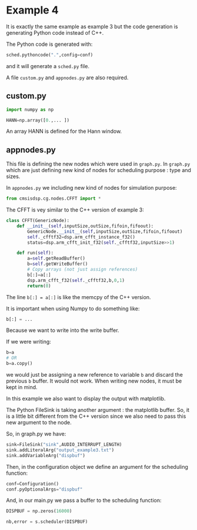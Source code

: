 # Example 4

It is exactly the same example as example 3 but the code generation is generating Python code instead of C++.

The Python code is generated with:

```python
sched.pythoncode(".",config=conf)
```

and it will generate a `sched.py` file.

A file `custom.py` and `appnodes.py` are also required.

## custom.py

```python
import numpy as np 

HANN=np.array([0.,... ])

```

An array HANN is defined for the Hann window.

## appnodes.py

This file is defining the new nodes which were used in `graph.py`. In `graph.py` which are just defining new kind of nodes for scheduling purpose : type and sizes.

In `appnodes.py` we including new kind of nodes for simulation purpose:

```python
from cmsisdsp.cg.nodes.CFFT import *
```



The CFFT is vey similar to the C++ version of example 3:

```python
class CFFT(GenericNode):
    def __init__(self,inputSize,outSize,fifoin,fifoout):
        GenericNode.__init__(self,inputSize,outSize,fifoin,fifoout)
        self._cfftf32=dsp.arm_cfft_instance_f32()
        status=dsp.arm_cfft_init_f32(self._cfftf32,inputSize>>1)

    def run(self):
        a=self.getReadBuffer()
        b=self.getWriteBuffer()
        # Copy arrays (not just assign references)
        b[:]=a[:]
        dsp.arm_cfft_f32(self._cfftf32,b,0,1)
        return(0)
```

The line `b[:] = a[:]` is like the memcpy of the C++ version.



It is important when using Numpy to do something like:

```python
b[:] = ...
```

Because we want to write into the write buffer.

If we were writing:

```python
b=a
# OR
b=a.copy()
```

we would just be assigning a new reference to variable `b` and discard the previous `b` buffer. It would not work. When writing new nodes, it must be kept in mind.

In this example we also want to display the output with matplotlib.

The Python FileSink is taking another argument : the matplotlib buffer. So, it is a little bit different from the C++ version since we also need to pass this new argument to the node.

So, in graph.py we have:



```python
sink=FileSink("sink",AUDIO_INTERRUPT_LENGTH)
sink.addLiteralArg("output_example3.txt")
sink.addVariableArg("dispbuf")
```

Then, in the configuration object we define an argument for the scheduling function:



```python
conf=Configuration()
conf.pyOptionalArgs="dispbuf"
```



And, in our main.py we pass a buffer to the scheduling function:



```python
DISPBUF = np.zeros(16000)

nb,error = s.scheduler(DISPBUF)
```

